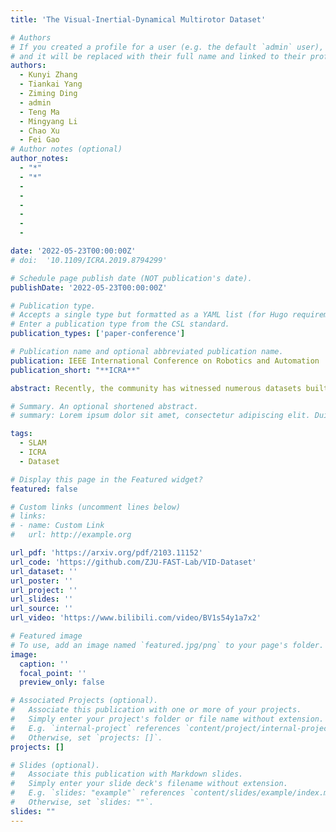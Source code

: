 ```yaml
---
title: 'The Visual-Inertial-Dynamical Multirotor Dataset'

# Authors
# If you created a profile for a user (e.g. the default `admin` user), write the username (folder name) here
# and it will be replaced with their full name and linked to their profile.
authors:
  - Kunyi Zhang
  - Tiankai Yang
  - Ziming Ding
  - admin
  - Teng Ma
  - Mingyang Li
  - Chao Xu
  - Fei Gao
# Author notes (optional)
author_notes:
  - "*"
  - "*"
  - 
  - 
  - 
  - 
  - 
  - 

date: '2022-05-23T00:00:00Z'
# doi:  '10.1109/ICRA.2019.8794299'

# Schedule page publish date (NOT publication's date).
publishDate: '2022-05-23T00:00:00Z'

# Publication type.
# Accepts a single type but formatted as a YAML list (for Hugo requirements).
# Enter a publication type from the CSL standard.
publication_types: ['paper-conference']

# Publication name and optional abbreviated publication name.
publication: IEEE International Conference on Robotics and Automation
publication_short: "**ICRA**"

abstract: Recently, the community has witnessed numerous datasets built for developing and testing state estimators. However, for some applications such as aerial transportation or search-and-rescue, the contact force or other disturbance must be perceived for robust planning and control, which is beyond the capacity of these datasets. This paper introduces a Visual-Inertial-Dynamical (VID) dataset, not only focusing on traditional six degrees of freedom (6-DOF) pose estimation but also providing dynamical characteristics of the flight platform for external force perception or dynamics-aided estimation. The VID dataset contains hardware synchronized imagery and inertial measurements, with accurate ground truth trajectories for evaluating common visual-inertial estimators. Moreover, the proposed dataset highlights rotor speed and motor current measurements, control inputs, and ground truth 6-axis force data to evaluate external force estimation. To the best of our knowledge, the proposed VID dataset is the first public dataset containing visual-inertial and complete dynamical information in the real world for pose and external force evaluation. The dataset and related files are open-sourced.

# Summary. An optional shortened abstract.
# summary: Lorem ipsum dolor sit amet, consectetur adipiscing elit. Duis posuere tellus ac convallis placerat. Proin tincidunt magna sed ex sollicitudin condimentum.

tags:
  - SLAM
  - ICRA
  - Dataset

# Display this page in the Featured widget?
featured: false

# Custom links (uncomment lines below)
# links:
# - name: Custom Link
#   url: http://example.org

url_pdf: 'https://arxiv.org/pdf/2103.11152'
url_code: 'https://github.com/ZJU-FAST-Lab/VID-Dataset'
url_dataset: ''
url_poster: ''
url_project: ''
url_slides: ''
url_source: ''
url_video: 'https://www.bilibili.com/video/BV1s54y1a7x2'

# Featured image
# To use, add an image named `featured.jpg/png` to your page's folder.
image:
  caption: ''
  focal_point: ''
  preview_only: false

# Associated Projects (optional).
#   Associate this publication with one or more of your projects.
#   Simply enter your project's folder or file name without extension.
#   E.g. `internal-project` references `content/project/internal-project/index.md`.
#   Otherwise, set `projects: []`.
projects: []

# Slides (optional).
#   Associate this publication with Markdown slides.
#   Simply enter your slide deck's filename without extension.
#   E.g. `slides: "example"` references `content/slides/example/index.md`.
#   Otherwise, set `slides: ""`.
slides: ""
---
```

